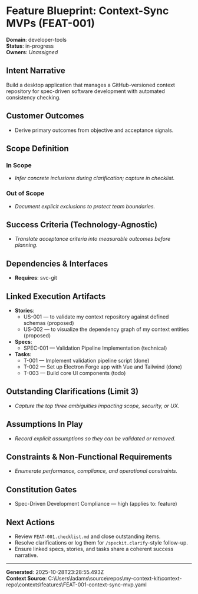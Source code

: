 # Feature Blueprint: Context-Sync MVPs (FEAT-001)

**Domain**: developer-tools  
**Status**: in-progress  
**Owners**: _Unassigned_

## Intent Narrative
Build a desktop application that manages a GitHub-versioned context repository for spec-driven software development with automated consistency checking.

## Customer Outcomes
- Derive primary outcomes from objective and acceptance signals.

## Scope Definition
### In Scope
- _Infer concrete inclusions during clarification; capture in checklist._
### Out of Scope
- _Document explicit exclusions to protect team boundaries._

## Success Criteria (Technology-Agnostic)
- _Translate acceptance criteria into measurable outcomes before planning._

## Dependencies & Interfaces
- **Requires**: svc-git

## Linked Execution Artifacts
- **Stories**:
	- US-001 — to validate my context repository against defined schemas (proposed)
	- US-002 — to visualize the dependency graph of my context entities (proposed)
- **Specs**:
	- SPEC-001 — Validation Pipeline Implementation (technical)
- **Tasks**:
	- T-001 — Implement validation pipeline script (done)
	- T-002 — Set up Electron Forge app with Vue and Tailwind (done)
	- T-003 — Build core UI components (todo)

## Outstanding Clarifications (Limit 3)
- _Capture the top three ambiguities impacting scope, security, or UX._

## Assumptions In Play
- _Record explicit assumptions so they can be validated or removed._

## Constraints & Non-Functional Requirements
- _Enumerate performance, compliance, and operational constraints._

## Constitution Gates
- Spec-Driven Development Compliance — high (applies to: feature)

## Next Actions
- Review `FEAT-001.checklist.md` and close outstanding items.
- Resolve clarifications or log them for `/speckit.clarify`-style follow-up.
- Ensure linked specs, stories, and tasks share a coherent success narrative.

---

**Generated**: 2025-10-28T23:28:55.493Z  
**Context Source**: C:\Users\ladams\source\repos\my-context-kit\context-repo\contexts\features\FEAT-001-context-sync-mvp.yaml
